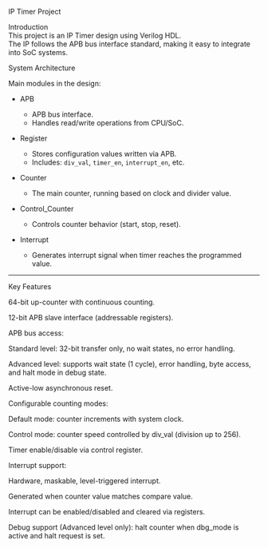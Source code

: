 IP Timer Project

Introduction  
This project is an IP Timer design using Verilog HDL.  
The IP follows the APB bus interface standard, making it easy to integrate into SoC systems.  

System Architecture  

Main modules in the design:  
- APB  
  - APB bus interface.  
  - Handles read/write operations from CPU/SoC.  

- Register  
  - Stores configuration values written via APB.  
  - Includes: `div_val`, `timer_en`, `interrupt_en`, etc.  

- Counter 
  - The main counter, running based on clock and divider value.  

- Control_Counter  
  - Controls counter behavior (start, stop, reset).  

- Interrupt  
  - Generates interrupt signal when timer reaches the programmed value.  

---

Key Features

64-bit up-counter with continuous counting.

12-bit APB slave interface (addressable registers).

APB bus access:

Standard level: 32-bit transfer only, no wait states, no error handling.

Advanced level: supports wait state (1 cycle), error handling, byte access, and halt mode in debug state.

Active-low asynchronous reset.

Configurable counting modes:

Default mode: counter increments with system clock.

Control mode: counter speed controlled by div_val (division up to 256).

Timer enable/disable via control register.

Interrupt support:

Hardware, maskable, level-triggered interrupt.

Generated when counter value matches compare value.

Interrupt can be enabled/disabled and cleared via registers.

Debug support (Advanced level only): halt counter when dbg_mode is active and halt request is set.




